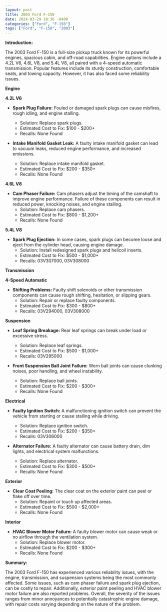 ```yaml
---
layout: post
title: 2003 Ford F-150
date: 2024-03-29 10:36 -0400
categories: ["Ford", "F-150"]
tags: ["Ford", "F-150", "2003"]
---
```

**Introduction:**

The 2003 Ford F-150 is a full-size pickup truck known for its powerful engines, spacious cabin, and off-road capabilities. Engine options include a 4.2L V6, 4.6L V8, and 5.4L V8, all paired with a 4-speed automatic transmission. Popular features include its sturdy construction, comfortable seats, and towing capacity. However, it has also faced some reliability issues.

**Engine**

**4.2L V6**

* **Spark Plug Failure:** Fouled or damaged spark plugs can cause misfires, rough idling, and engine stalling.
   * Solution: Replace spark plugs.
   * Estimated Cost to Fix: $100 - $200+
   * Recalls: None Found

* **Intake Manifold Gasket Leak:** A faulty intake manifold gasket can lead to vacuum leaks, reduced engine performance, and increased emissions.
   * Solution: Replace intake manifold gasket.
   * Estimated Cost to Fix: $200 - $350+
   * Recalls: None Found

**4.6L V8**

* **Cam Phaser Failure:** Cam phasers adjust the timing of the camshaft to improve engine performance. Failure of these components can result in reduced power, knocking noises, and engine stalling.
   * Solution: Replace cam phasers.
   * Estimated Cost to Fix: $800 - $1,200+
   * Recalls: None Found

**5.4L V8**

* **Spark Plug Ejection:** In some cases, spark plugs can become loose and eject from the cylinder head, causing engine damage.
   * Solution: Install redesigned spark plugs and helicoil inserts.
   * Estimated Cost to Fix: $500 - $1,000+
   * Recalls: 03V307000, 03V308000

**Transmission**

**4-Speed Automatic**

* **Shifting Problems:** Faulty shift solenoids or other transmission components can cause rough shifting, hesitation, or slipping gears.
   * Solution: Repair or replace faulty components.
   * Estimated Cost to Fix: $300 - $800+
   * Recalls: 03V294000, 03V308000

**Suspension**

* **Leaf Spring Breakage:** Rear leaf springs can break under load or excessive stress.
   * Solution: Replace leaf springs.
   * Estimated Cost to Fix: $500 - $1,000+
   * Recalls: 03V295000

* **Front Suspension Ball Joint Failure:** Worn ball joints can cause clunking noises, poor handling, and wheel instability.
   * Solution: Replace ball joints.
   * Estimated Cost to Fix: $200 - $300+
   * Recalls: None Found

**Electrical**

* **Faulty Ignition Switch:** A malfunctioning ignition switch can prevent the vehicle from starting or cause stalling while driving.
   * Solution: Replace ignition switch.
   * Estimated Cost to Fix: $200 - $350+
   * Recalls: 03V306000

* **Alternator Failure:** A faulty alternator can cause battery drain, dim lights, and electrical system malfunctions.
   * Solution: Replace alternator.
   * Estimated Cost to Fix: $300 - $500+
   * Recalls: None Found

**Exterior**

* **Clear Coat Peeling:** The clear coat on the exterior paint can peel or flake off over time.
   * Solution: Repaint or touch up affected areas.
   * Estimated Cost to Fix: $500 - $2,000+
   * Recalls: None Found

**Interior**

* **HVAC Blower Motor Failure:** A faulty blower motor can cause weak or no airflow through the ventilation system.
   * Solution: Replace blower motor.
   * Estimated Cost to Fix: $200 - $300+
   * Recalls: None Found

**Summary:**

The 2003 Ford F-150 has experienced various reliability issues, with the engine, transmission, and suspension systems being the most commonly affected. Some issues, such as cam phaser failure and spark plug ejection, can be costly to repair. Additionally, exterior paint peeling and HVAC blower motor failure are also reported problems. Overall, the severity of the issues ranges from minor annoyances to potentially catastrophic engine damage, with repair costs varying depending on the nature of the problem.
